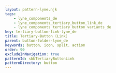 ```yaml
---
layout: pattern-lyne.njk
tags: 
    - lyne_components_de
    - lyne_components_tertiary_button_link_de
    - lyne_components_tertiary_button_variants_de
key: tertiary-button-link-lyne_de
title: Tertiary-Button (Link)
parent: button-folder-lyne_de
keywords: button, icon, split, action
order: 90
excludeInNavigation: true
patternId: sbbTertiaryButtonLink
patternDirectory: button
---
```

